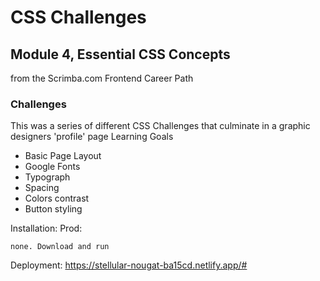 # CSS Challenges
## Module 4, Essential CSS Concepts
from the Scrimba.com Frontend Career Path

### Challenges
This was a series of different CSS Challenges that culminate in a graphic designers 'profile' page
Learning Goals
* Basic Page Layout
* Google Fonts
* Typograph
* Spacing
* Colors contrast
* Button styling


Installation: Prod:
```
none. Download and run
```
Deployment: https://stellular-nougat-ba15cd.netlify.app/#
